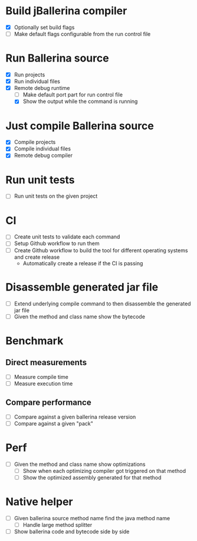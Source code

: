 # Build jBallerina compiler
+ [x] Optionally set build flags
+ [ ] Make default flags configurable from the run control file

# Run Ballerina source
+ [x] Run projects
+ [x] Run individual files
+ [x] Remote debug runtime
    + [ ] Make default port part for run control file
    + [x] Show the output while the command is running

# Just compile Ballerina source
+ [x] Compile projects
+ [x] Compile individual files
+ [x] Remote debug compiler

# Run unit tests
+ [ ] Run unit tests on the given project

# CI
+ [ ] Create unit tests to validate each command
+ [ ] Setup Github workflow to run them
+ [ ] Create Github workflow to build the tool for different operating systems and create release
    + Automatically create a release if the CI is passing

# Disassemble generated jar file
+ [ ] Extend underlying compile command to then disassemble the generated jar file
+ [ ] Given the method and class name show the bytecode

# Benchmark
## Direct measurements
+ [ ] Measure compile time
+ [ ] Measure execution time

## Compare performance
+ [ ] Compare against a given ballerina release version
+ [ ] Compare against a given "pack"

# Perf
+ [ ] Given the method and class name show optimizations
    + [ ] Show when each optimizing compiler got triggered on that method
    + [ ] Show the optimized assembly generated for that method

# Native helper
+ [ ] Given ballerina source method name find the java method name
    + [ ] Handle large method splitter
+ [ ] Show ballerina code and bytecode side by side
